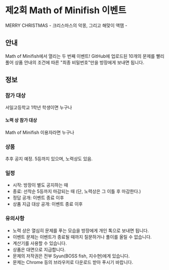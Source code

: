 # 제2회 Math of Minifish 이벤트
MERRY CHRISTMAS - 크리스마스의 악몽, 그리고 해맞이 액땜 -

## 안내
Math of Minifish에서 열리는 두 번째 이벤트!
GitHub에 업로드된 10개의 문제를 빨리 풀어 상품 안내의 조건에 따른 "최종 비밀번호"만을 방장에게 보내면 됩니다.

## 정보
### 참가 대상
서일고등학교 1학년 학생이면 누구나
#### 노력 상 참가 대상
Math of Minifish 이용자라면 누구나

### 상품
 추후 공지 예정. 5등까지 있으며, 노력상도 있음.

### 일정
 - 시작: 방장이 별도 공지하는 때
 - 종료: 선착순 5등까지 마감되는 때 (단, 노력상은 그 이틀 후 마감한다.)
 - 정답 공개: 이벤트 종료 이후
 - 상품 지급 대상 공개: 이벤트 종료 이후

### 유의사항
 - 노력 상은 열심히 문제를 푸는 모습을 방장에게 개인 톡으로 보내면 됩니다.
 - 이벤트 문제는 이벤트가 종료될 때까지 질문하거나 풀이를 올릴 수 없습니다.
 - 계산기를 사용할 수 있습니다.
 - 상품은 대면으로 지급합니다.
 - 문제의 저작권은 전부 Syun(BOSS fish, 지수현)에게 있습니다.
 - 문제는 Chrome 등의 브라우저로 다운로드 받아 푸시기 바랍니다.